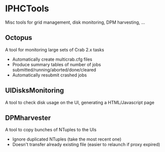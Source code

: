 IPHCTools
=========

Misc tools for grid management, disk monitoring, DPM harvesting, ...

Octopus
-------

A tool for monitoring large sets of Crab 2.x tasks
- Automatically create multicrab.cfg files
- Produce summary tables of number of jobs submitted/running/aborted/done/cleared
- Automatically resubmit crashed jobs

UIDisksMonitoring
-----------------

A tool to check disk usage on the UI, generating a HTML/Javascript page

DPMharvester
------------

A tool to copy bunches of NTuples to the UIs
- Ignore duplicated NTuples (take the most recent one)
- Doesn't transfer already existing file (easier to relaunch if proxy expired)
